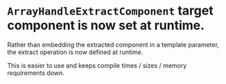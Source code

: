 # `ArrayHandleExtractComponent` target component is now set at runtime.

Rather than embedding the extracted component in a template parameter, the
extract operation is now defined at runtime.

This is easier to use and keeps compile times / sizes / memory requirements
down.
